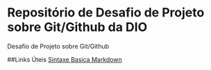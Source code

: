 # Repositório de Desafio de Projeto sobre Git/Github da DIO
Desafio de Projeto sobre Git/Github

##Links Úteis
[Sintaxe Basica Markdown](https://www.markdownguide.org/basic-syntax/)
